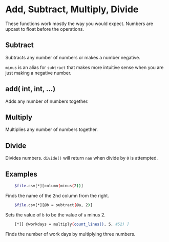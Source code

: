 
# Add, Subtract, Multiply, Divide

These functions work mostly the way you would expect. Numbers are upcast to float before the operations.

## Subtract

Subtracts any number of numbers or makes a number negative.

`minus` is an alias for `subtract` that makes more intuitive sense when you are just making a negative number.

## add( int, int, ...)

Adds any number of numbers together.

## Multiply

Multiplies any number of numbers together.

## Divide

Divides numbers. `divide()` will return `nan` when divide by `0` is attempted.

## Examples

```bash
    $file.csv[*][column(minus(2))]
```

Finds the name of the 2nd column from the right.

```bash
    $file.csv[*][@b = subtract(@a, 2)]
```

Sets the value of `b` to be the value of `a` minus 2.

```bash
    [*][ @workdays = multiply(count_lines(), 5, #52) ]
```

Finds the number of work days by multiplying three numbers.


